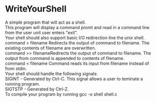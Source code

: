 # WriteYourShell
A simple program that will act as a shell.   
This program will display a command promt and read in a command line from the user unit user enters "exit".   
Your shell should also support basic I/O redirection line the unix shell.  
command > filename Redirects the output of command to filename. The existing contents of filename are overwritten.  
command >> filenameRedirects the output of command to filename. The output from command is appended to contents of filename.   
command < filename Command reads its input from filename instead of from stdin.  
Your shell should handle the following signals:  
SIGINT - Generated by Ctrl-C. This signal allows a user to teminate a running program.  
SIGTSTP - Generated by Ctrl-Z.  
To compile your program by running gcc -o shell shell.c  
